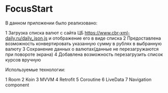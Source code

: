 # FocusStart
В данном приложении было реализовано:

1 Загрузка списка валют с сайта ЦБ https://www.cbr-xml-daily.ru/daily_json.js и отображение его в виде списка
2 Предоставлена возможность конвертировать указанную сумму в рублях в выбранную валюту
3 Сохранение данных о валютах(данные не перезагружаются при повороте экрана)
4 Добавлена возможность перезагрузить список курсов вручную


Используемые технологии:

1 Room
2 Koin
3 MVVM 
4 Retrofit
5 Coroutine
6 LiveData
7 Navigation component
